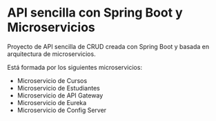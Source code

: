 # API sencilla con Spring Boot y Microservicios

Proyecto de API sencilla de CRUD creada con Spring Boot y basada en arquitectura de microservicios.

Está formada por los siguientes microservicios:

- Microservicio de Cursos
- Microservicio de Estudiantes
- Microservicio de API Gateway
- Microservicio de Eureka
- Microservicio de Config Server